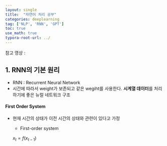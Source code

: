 ```yaml
---
layout: single
title:  "자연어 처리 공부"
categories: deeplearning
tag: ['NLP', 'RNN', 'GPT']
toc: true
use_math: true
typora-root-url: ../
---
```






참고 영상 : 

## 1. RNN의 기본 원리

- RNN : Recurrent Neural Network
- 시간에 따라서 weight가 보존되고 같은 wegiht를 사용한다. **시계열 데이터**를 처리하기에 좋은 뉴럴 네트워크 구조



#### First Order System

- 현재 시간의 상태가 이전 시간의 상태와 관련이 있다고 가정

  - First-order system

  $x_t = f(x_{t-1})$






